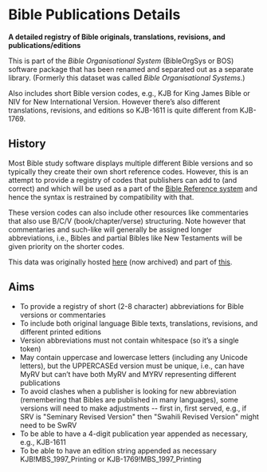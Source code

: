 # Bible Publications Details

**A detailed registry of Bible originals, translations, revisions, and publications/editions**

This is part of the *Bible Organisational System* (BibleOrgSys or BOS) software package
that has been renamed and separated out as a separate library.
(Formerly this dataset was called *Bible Organisational Systems*.)

Also includes short Bible version codes, e.g., KJB for King James Bible
or NIV for New International Version.
However there’s also different translations, revisions, and editions
so KJB-1611 is quite different from KJB-1769.

## History

Most Bible study software displays multiple different Bible versions
and so typically they create their own short reference codes.
However, this is an attempt to provide a registry of codes that publishers can add to (and correct)
and which will be used as a part of the [Bible Reference system](https://github.com/Freely-Given-org/BibleReferences)
and hence the syntax is restrained by compatibility with that.

These version codes can also include other resources like commentaries that also
use B/C/V (book/chapter/verse) structuring. Note however that commentaries and
such-like will generally be assigned longer abbreviations, i.e., Bibles and partial Bibles like New Testaments will be given priority on the shorter codes.

This data was originally hosted [here](https://Freely-Given.org/BibleReference/BibleVersions/) (now archived) and part of [this](https://github.com/Freely-Given-org/BibleOrgSys/blob/main/BibleOrgSys/DataFiles/BibleOrganisationalSystems.xml).

## Aims

- To provide a registry of short (2-8 character) abbreviations for Bible versions or commentaries
- To include both original language Bible texts, translations, revisions, and different printed editions
- Version abbreviations must not contain whitespace (so it’s a single token)
- May contain uppercase and lowercase letters (including any Unicode letters), but the UPPERCASEd version must be unique, i.e., can have MyRV but can’t have both MyRV and MYRV representing different publications
- To avoid clashes when a publisher is looking for new abbreviation (remembering that Bibles are published in many languages), some versions will need to make adjustments -- first in, first served, e.g., if SRV is "Seminary Revised Version" then "Swahili Revised Version" might need to be SwRV
- To be able to have a 4-digit publication year appended as necessary, e.g., KJB-1611
- To be able to have an edition string appended as necessary KJB!MBS_1997_Printing or KJB-1769!MBS_1997_Printing
